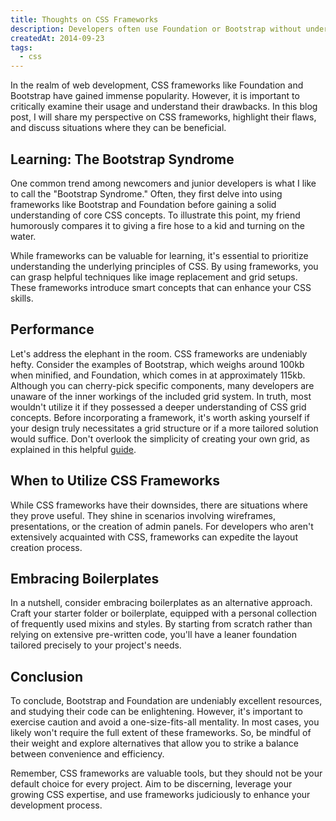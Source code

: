 ```yaml
---
title: Thoughts on CSS Frameworks
description: Developers often use Foundation or Bootstrap without understanding the output of their CSS code. Let me explain my perspective on these frameworks, their flaws, and when it's appropriate to use them...
createdAt: 2014-09-23
tags:
  - css
---
```


In the realm of web development, CSS frameworks like Foundation and Bootstrap have gained immense popularity. However, it is important to critically examine their usage and understand their drawbacks. In this blog post, I will share my perspective on CSS frameworks, highlight their flaws, and discuss situations where they can be beneficial.

## Learning: The Bootstrap Syndrome

One common trend among newcomers and junior developers is what I like to call the "Bootstrap Syndrome." Often, they first delve into using frameworks like Bootstrap and Foundation before gaining a solid understanding of core CSS concepts. To illustrate this point, my friend humorously compares it to giving a fire hose to a kid and turning on the water.

While frameworks can be valuable for learning, it's essential to prioritize understanding the underlying principles of CSS. By using frameworks, you can grasp helpful techniques like image replacement and grid setups. These frameworks introduce smart concepts that can enhance your CSS skills.

## Performance

Let's address the elephant in the room. CSS frameworks are undeniably hefty. Consider the examples of Bootstrap, which weighs around 100kb when minified, and Foundation, which comes in at approximately 115kb. Although you can cherry-pick specific components, many developers are unaware of the inner workings of the included grid system. In truth, most wouldn't utilize it if they possessed a deeper understanding of CSS grid concepts. Before incorporating a framework, it's worth asking yourself if your design truly necessitates a grid structure or if a more tailored solution would suffice. Don't overlook the simplicity of creating your own grid, as explained in this helpful [guide](https://css-tricks.com/dont-overthink-it-grids/).

## When to Utilize CSS Frameworks

While CSS frameworks have their downsides, there are situations where they prove useful. They shine in scenarios involving wireframes, presentations, or the creation of admin panels. For developers who aren't extensively acquainted with CSS, frameworks can expedite the layout creation process.

## Embracing Boilerplates

In a nutshell, consider embracing boilerplates as an alternative approach. Craft your starter folder or boilerplate, equipped with a personal collection of frequently used mixins and styles. By starting from scratch rather than relying on extensive pre-written code, you'll have a leaner foundation tailored precisely to your project's needs.

## Conclusion

To conclude, Bootstrap and Foundation are undeniably excellent resources, and studying their code can be enlightening. However, it's important to exercise caution and avoid a one-size-fits-all mentality. In most cases, you likely won't require the full extent of these frameworks. So, be mindful of their weight and explore alternatives that allow you to strike a balance between convenience and efficiency.

Remember, CSS frameworks are valuable tools, but they should not be your default choice for every project. Aim to be discerning, leverage your growing CSS expertise, and use frameworks judiciously to enhance your development process.
